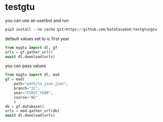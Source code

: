 # testgtu

you can use an userbot and run

```py
pip3 install --no-cache git+https://github.com/batatavadaX/testgtu@gtu-z
```

default values set to ic first year

```py
from mygtu import dl, gf
urls = gf.gather_url()
await dl.download(urls)
```

you can pass values

```py
from mygtu import dl, mad
gf = mad(
    path="path/to_json.json", 
    branch="IC", 
    year="FIRST_YEAR",
    course="BE"
    )
db = gf.database()
urls = mad.gather_url(db)
await dl.download(urls)
```

